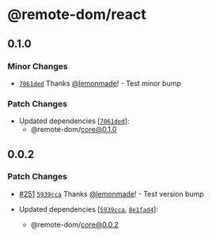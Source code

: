 # @remote-dom/react

## 0.1.0

### Minor Changes

- [`7061ded`](https://github.com/Shopify/remote-ui/commit/7061ded1da4699c6dd6a820eeb940a8af7c66d82) Thanks [@lemonmade](https://github.com/lemonmade)! - Test minor bump

### Patch Changes

- Updated dependencies [[`7061ded`](https://github.com/Shopify/remote-ui/commit/7061ded1da4699c6dd6a820eeb940a8af7c66d82)]:
  - @remote-dom/core@0.1.0

## 0.0.2

### Patch Changes

- [#251](https://github.com/Shopify/remote-ui/pull/251) [`5939cca`](https://github.com/Shopify/remote-ui/commit/5939cca8112417124327bd26f9e2c21f4bf9b20a) Thanks [@lemonmade](https://github.com/lemonmade)! - Test version bump

- Updated dependencies [[`5939cca`](https://github.com/Shopify/remote-ui/commit/5939cca8112417124327bd26f9e2c21f4bf9b20a), [`8e1fad4`](https://github.com/Shopify/remote-ui/commit/8e1fad4a00cfe68ff1594fbabeec10c29958685f)]:
  - @remote-dom/core@0.0.2
